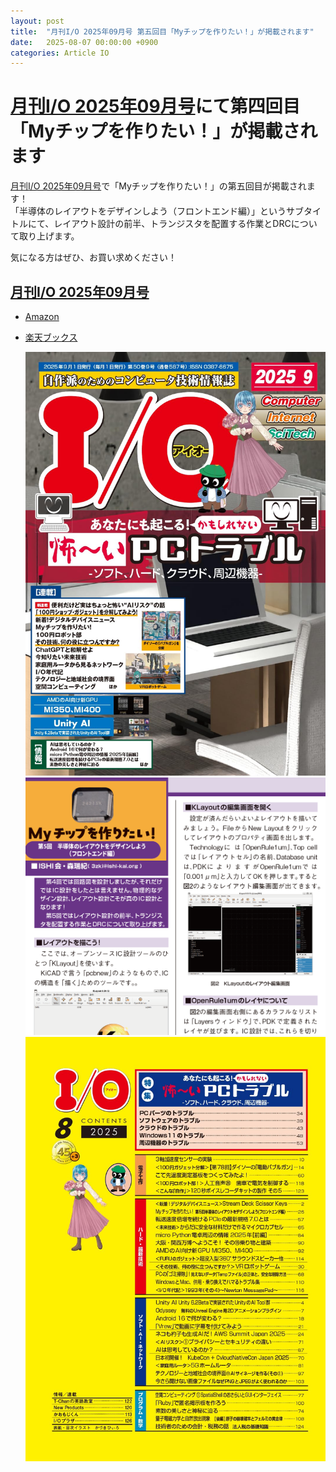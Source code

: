 ```yaml
---
layout: post
title:  "月刊I/O 2025年09月号 第五回目「Myチップを作りたい！」が掲載されます"
date:   2025-08-07 00:00:00 +0900
categories: Article IO
---
```


# [月刊I/O 2025年09月号](https://www.amazon.co.jp/dp/B0FK5YRQ33/)にて第四回目「Myチップを作りたい！」が掲載されます
[月刊I/O 2025年09月号](https://www.amazon.co.jp/dp/B0FK5YRQ33/)で「Myチップを作りたい！」の第五回目が掲載されます！  
「半導体のレイアウトをデザインしよう（フロントエンド編）」というサブタイトルにて、レイアウト設計の前半、トランジスタを配置する作業とDRCについて取り上げます。  

気になる方はぜひ、お買い求めください！  


## [月刊I/O 2025年09月号](https://www.amazon.co.jp/dp/B0FK5YRQ33/)
* [Amazon](https://www.amazon.co.jp/dp/B0FK5YRQ33/)
* [楽天ブックス](https://books.rakuten.co.jp/rb/18327717/)

  ![表紙](/assets/images/article/IO/IO_202509_TOP.jpg)  
  ![サンプルページ](/assets/images/article/IO/IO_202509_1stP.png)  
  ![もくじ](/assets/images/article/IO/IO_202509_agenda.jpg)  

